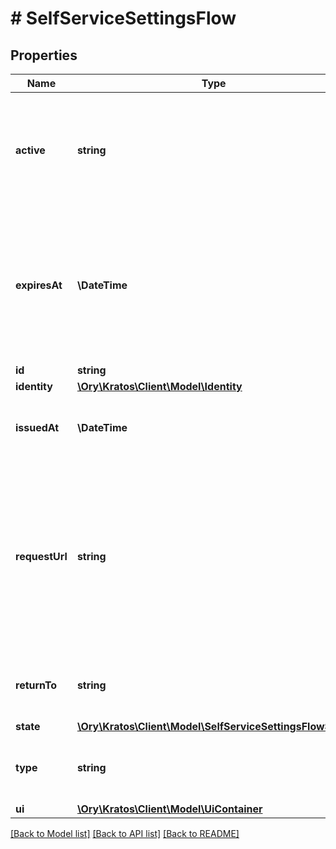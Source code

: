 # # SelfServiceSettingsFlow

## Properties

Name | Type | Description | Notes
------------ | ------------- | ------------- | -------------
**active** | **string** | Active, if set, contains the registration method that is being used. It is initially not set. | [optional]
**expiresAt** | **\DateTime** | ExpiresAt is the time (UTC) when the flow expires. If the user still wishes to update the setting, a new flow has to be initiated. |
**id** | **string** |  |
**identity** | [**\Ory\Kratos\Client\Model\Identity**](Identity.md) |  |
**issuedAt** | **\DateTime** | IssuedAt is the time (UTC) when the flow occurred. |
**requestUrl** | **string** | RequestURL is the initial URL that was requested from Ory Kratos. It can be used to forward information contained in the URL&#39;s path or query for example. |
**returnTo** | **string** | ReturnTo contains the requested return_to URL. | [optional]
**state** | [**\Ory\Kratos\Client\Model\SelfServiceSettingsFlowState**](SelfServiceSettingsFlowState.md) |  |
**type** | **string** | The flow type can either be &#x60;api&#x60; or &#x60;browser&#x60;. | [optional]
**ui** | [**\Ory\Kratos\Client\Model\UiContainer**](UiContainer.md) |  |

[[Back to Model list]](../../README.md#models) [[Back to API list]](../../README.md#endpoints) [[Back to README]](../../README.md)
